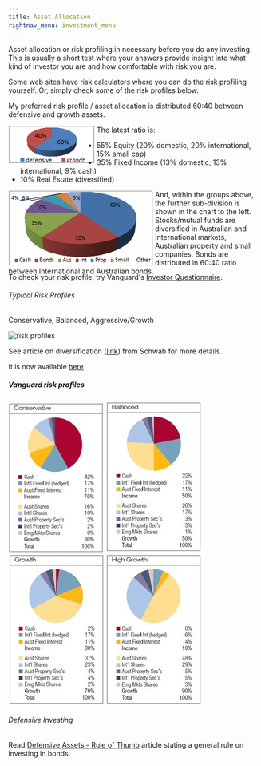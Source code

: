 ```yaml
---
title: Asset Allocation
rightnav_menu: investment_menu
---
```


Asset allocation or risk profiling in necessary before you do any investing. This is usually a short test where your answers provide insight into what kind of investor you are and how comfortable with risk you are.

Some web sites have risk calculators where you can do the risk profiling yourself. Or, simply check some of the risk profiles below.

My preferred risk profile / asset allocation is distributed 60:40 between defensive and growth assets.

<img alt="Asset Allocation" src="images/MyAssetAllocation.png" style="float:left; margin-right:4px;height:76px" />
	
The latest ratio is:

- 55% Equity (20% domestic, 20% international, 15% small cap)
- 35% Fixed Income (13% domestic, 13% international, 9% cash)
- 10% Real Estate (diversified)


<div style="height:151px">
	<img alt="Asset AllocationDetail" src="images/MyAssetAllocationDetail.png" style="float:left; margin-right:4px" />
	<p>And, within the groups above, the further sub-division is shown in the 
	chart to the left. 
	Stocks/mutual funds are diversified in Australian and International markets, 
	Australian property and small companies. Bonds are distributed in 60:40 ratio between International 
	and Australian bonds.</p>
</div>

To check your risk profile, try Vanguard's [Investor Questionnaire](https://personal.vanguard.com/us/FundsInvQuestionnaire).

###### Typical Risk Profiles ######

Conservative, Balanced, Aggressive/Growth

![risk profiles](http://farm9.staticflickr.com/8555/8777833613_2f24741452_o_d.png)

See article on diversification ([link](http://www.schwab.com/public/schwab/resource_center/expert_insight/investing_strategies/portfolio_planning/the_portfolio_pyramid_how_to_diversify_your_investments.html)) from Schwab for more details.

It is now available [here](http://www.investnbest.com/The%20Portfolio%20Pyramid.doc)

##### Vanguard risk profiles #####

<img class="image" src="images/Vanguard_Conservative.jpg" alt="Vanguard Conservative" />
<img class="image" src="images/Vanguard_Balanced.jpg" alt="Vanguard Balanced" />
<img class="image" src="images/Vanguard_Growth.jpg" alt="Vanguard Growth" />
<img class="image" src="images/Vanguard_High_Growth.jpg" alt="Vanguard High Growth" />

<h6>Defensive Investing</h6>
<p>Read <a href="http://alensfinance.blogspot.com/2009/01/defensive-assets-rule-of-thumb.html">
Defensive Assets - Rule of Thumb</a> article stating a general rule on investing in bonds.</p>

